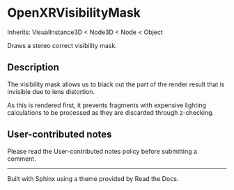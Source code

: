 # OpenXRVisibilityMask

Inherits: VisualInstance3D < Node3D < Node < Object

Draws a stereo correct visibility mask.

## Description

The visibility mask allows us to black out the part of the render result that
is invisible due to lens distortion.

As this is rendered first, it prevents fragments with expensive lighting
calculations to be processed as they are discarded through z-checking.

## User-contributed notes

Please read the User-contributed notes policy before submitting a comment.

* * *

Built with Sphinx using a theme provided by Read the Docs.

